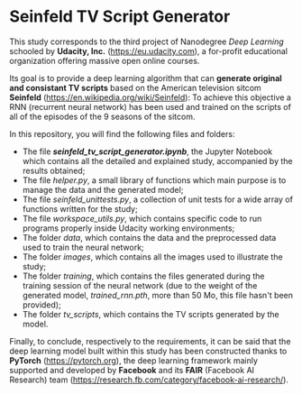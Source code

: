 # Seinfeld TV Script Generator

This study corresponds to the third project of Nanodegree *Deep Learning* schooled by **Udacity, Inc.** (https://eu.udacity.com), a for-profit educational organization offering massive open online courses.

Its goal is to provide a deep learning algorithm that can **generate original and consistant TV scripts** based on the American television sitcom **Seinfeld** (https://en.wikipedia.org/wiki/Seinfeld): To achieve this objective a RNN (recurrent neural network) has been used and trained on the scripts of all of the episodes of the 9 seasons of the sitcom.

In this repository, you will find the following files and folders:
* The file ***seinfeld_tv_script_generator.ipynb***, the Jupyter Notebook which contains all the detailed and explained study, accompanied by the results obtained;
* The file *helper.py*, a small library of functions which main purpose is to manage the data and the generated model;
* The file *seinfeld_unittests.py*, a collection of unit tests for a wide array of functions written for the study;
* The file *workspace_utils.py*, which contains specific code to run programs properly inside Udacity working environments;
* The folder *data*, which contains the data and the preprocessed data used to train the neural network;
* The folder *images*, which contains all the images used to illustrate the study;
* The folder *training*, which contains the files generated during the training session of the neural network (due to the weight of the generated model, *trained_rnn.pth*, more than 50 Mo, this file hasn't been provided);
* The folder *tv_scripts*, which contains the TV scripts generated by the model.

Finally, to conclude, respectively to the requirements, it can be said that the deep learning model built within this study has been constructed thanks to **PyTorch** (https://pytorch.org), the deep learning framework mainly supported and developed by **Facebook** and its **FAIR** (Facebook AI Research) team (https://research.fb.com/category/facebook-ai-research/).
